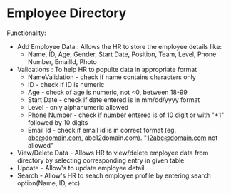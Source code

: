 # Employee Directory
Functionality:
* Add Employee Data : Allows the HR to store the employee details like:
    * Name, ID, Age, Gender, Start Date, Position, Team, Level, Phone Number, EmailId, Photo
* Validations : To help HR to populte data in appropriate format
    * NameValidation - check if name contains characters only
    * ID - check if ID is numeric
    * Age - check of age is numeric, not <0, between 18-99
    * Start Date - check if date entered is in mm/dd/yyyy format
    * Level - only alphanumeric allowed
    * Phone Number -  check if number entered is of 10 digit or with "+1" followed by 10 digits
    * Email Id - check if email id is in correct format (eg. abc@domain.com, abc12domain.com). "12abc@domain.com not allowed"
* View/Delete Data - Allows HR to view/delete employee data from directory by selecting corresponding entry in given table
* Update - Allow's to update employee detail
* Search - Allow's HR to seach employee profile by entering search option(Name, ID, etc)
